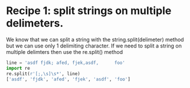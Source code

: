 # Recipe 1: split strings on multiple delimeters. 
We know that we can split a string with the string.split(delimeter) method but we can use only 1 delimiting character.
If we need to split a string on multiple delimters then use the re.split() method

```python
line = 'asdf fjdk; afed, fjek,asdf,      foo'
import re
re.split(r'[;,\s]\s*', line)
['asdf', 'fjdk', 'afed', 'fjek', 'asdf', 'foo']
```
